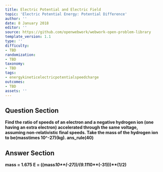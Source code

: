 ```yaml
---
title: Electric Potential and Electric Field
topic: 'Electric Potential Energy: Potential Difference'
author: ''
date: 8 January 2018
editor: ''
source: https://github.com/openwebwork/webwork-open-problem-library
template_version: 1.1
type: ''
difficulty:
- TBD
randomization:
- TBD
taxonomy:
- TBD
tags:
- energykineticelectricpotentialspeedcharge
outcomes:
- TBD
assets: ''
---
```


## Question Section 

<b>
Find the ratio of speeds of an electron and a negative hydrogen ion (one having an extra electron) accelerated through the same voltage, assuming non-relativistic final speeds. Take the mass of the hydrogen ion to be(masstimes 10^-27)(kg).
ans_rule(40)



## Answer Section

mass = 1.675
E = ((mass*10**(-27))/(9.11*10**(-31)))**(1/2)